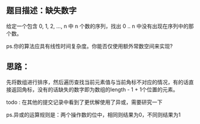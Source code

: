 ## 题目描述：缺失数字
给定一个包含 0, 1, 2, ..., n 中 n 个数的序列，找出 0 .. n 中没有出现在序列中的那个数。

ps.你的算法应具有线性时间复杂度。你能否仅使用额外常数空间来实现?

## 思路：
先将数组进行排序，然后遍历查找当前元素值与当前角标不对应的情况，有的话直接返回角标，没有的话缺失的数字即为数组的length - 1 + 1个位置的元素。

todo : 在其他的提交记录中看到了更优解使用了异或，需要研究一下

ps.异或的运算规则是：两个操作数的位中，相同则结果为0，不同则结果为1